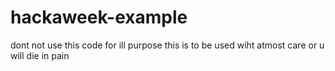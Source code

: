 # hackaweek-example
 dont not use this code for ill purpose
 this is to be used wiht atmost care or u will die in pain